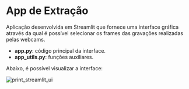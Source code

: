 # App de Extração 

Aplicação desenvolvida em Streamlit que fornece uma interface gráfica através da qual é possível selecionar os frames das gravações realizadas pelas webcams.

- __app.py__: código principal da interface.
- __app_utils.py__: funções auxiliares.

Abaixo, é possível visualizar a interface:  

![print_streamlit_ui](https://user-images.githubusercontent.com/75434421/237015688-e395d222-308d-4a0d-b4e1-95a09af0118e.png)
